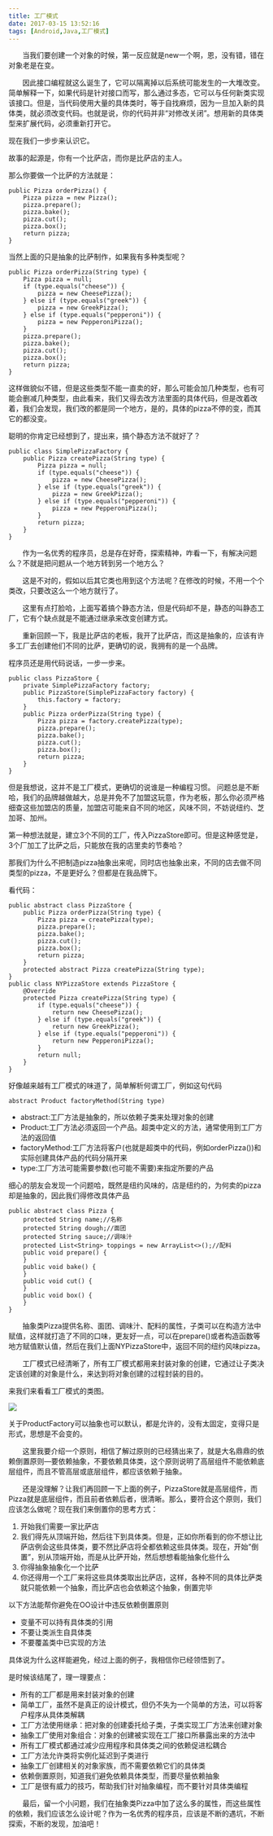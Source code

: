 ```yaml
---
title: 工厂模式
date: 2017-03-15 13:52:16
tags: [Android,Java,工厂模式]
---
```


&nbsp;&nbsp;&nbsp;&nbsp;&nbsp;&nbsp;&nbsp;当我们要创建一个对象的时候，第一反应就是new一个啊，恩，没有错，错在对象老是在变。

&nbsp;&nbsp;&nbsp;&nbsp;&nbsp;&nbsp;&nbsp;因此接口编程就这么诞生了，它可以隔离掉以后系统可能发生的一大堆改变。简单解释一下，如果代码是针对接口而写，那么通过多态，它可以与任何新类实现该接口。但是，当代码使用大量的具体类时，等于自找麻烦，因为一旦加入新的具体类，就必须改变代码。也就是说，你的代码并非“对修改关闭”。想用新的具体类型来扩展代码，必须重新打开它。

现在我们一步步来认识它。

<!-- more -->

故事的起源是，你有一个比萨店，而你是比萨店的主人。

那么你要做一个比萨的方法就是：

```
public Pizza orderPizza() {
    Pizza pizza = new Pizza();
    pizza.prepare();
    pizza.bake();
    pizza.cut();
    pizza.box();
    return pizza;
}
```

当然上面的只是抽象的比萨制作，如果我有多种类型呢？

```
public Pizza orderPizza(String type) {
    Pizza pizza = null;
    if (type.equals("cheese")) {
        pizza = new CheesePizza();
    } else if (type.equals("greek")) {
        pizza = new GreekPizza();
    } else if (type.equals("pepperoni")) {
        pizza = new PepperoniPizza();
    }
    pizza.prepare();
    pizza.bake();
    pizza.cut();
    pizza.box();
    return pizza;
}
```

这样做貌似不错，但是这些类型不能一直卖的好，那么可能会加几种类型，也有可能会删减几种类型，由此看来，我们又得去改方法里面的具体代码，但是改着改着，我们会发现，我们改的都是同一个地方，是的，具体的pizza不停的变，而其它的都没变。

聪明的你肯定已经想到了，提出来，搞个静态方法不就好了？

```
public class SimplePizzaFactory {
    public Pizza createPizza(String type) {
        Pizza pizza = null;
        if (type.equals("cheese")) {
            pizza = new CheesePizza();
        } else if (type.equals("greek")) {
            pizza = new GreekPizza();
        } else if (type.equals("pepperoni")) {
            pizza = new PepperoniPizza();
        }
        return pizza;
    }
}
```

&nbsp;&nbsp;&nbsp;&nbsp;&nbsp;&nbsp;&nbsp;作为一名优秀的程序员，总是存在好奇，探索精神，咋看一下，有解决问题么？不就是把问题从一个地方转到另一个地方么？

&nbsp;&nbsp;&nbsp;&nbsp;&nbsp;&nbsp;&nbsp;这是不对的，假如以后其它类也用到这个方法呢？在修改的时候，不用一个个类改，只要改这么一个地方就行了。

&nbsp;&nbsp;&nbsp;&nbsp;&nbsp;&nbsp;&nbsp;这里有点打脸哈，上面写着搞个静态方法，但是代码却不是，静态的叫静态工厂，它有个缺点就是不能通过继承来改变创建方式。

&nbsp;&nbsp;&nbsp;&nbsp;&nbsp;&nbsp;&nbsp;重新回顾一下，我是比萨店的老板，我开了比萨店，而这是抽象的，应该有许多工厂去创建他们不同的比萨，更确切的说，我拥有的是一个品牌。

程序员还是用代码说话，一步一步来。

```
public class PizzaStore {
    private SimplePizzaFactory factory;
    public PizzaStore(SimplePizzaFactory factory) {
        this.factory = factory;
    }
    public Pizza orderPizza(String type) {
        Pizza pizza = factory.createPizza(type);
        pizza.prepare();
        pizza.bake();
        pizza.cut();
        pizza.box();
        return pizza;
    }
}
```

但是我想说，这并不是工厂模式，更确切的说谁是一种编程习惯。
问题总是不断哈，我们的品牌越做越大，总是并免不了加盟这玩意，作为老板，那么你必须严格细查这些加盟店的质量，加盟店可能来自不同的地区，风味不同，不妨说纽约、芝加哥、加州。

第一种想法就是，建立3个不同的工厂，传入PizzaStore即可。但是这种感觉是，3个厂加工了比萨之后，只能放在我的店里卖的节奏哈？

那我们为什么不把制造pizza抽象出来呢，同时店也抽象出来，不同的店去做不同类型的pizza，不是更好么？但都是在我品牌下。

看代码：

```
public abstract class PizzaStore {
    public Pizza orderPizza(String type) {
        Pizza pizza = createPizza(type);
        pizza.prepare();
        pizza.bake();
        pizza.cut();
        pizza.box();
        return pizza;
    }
    protected abstract Pizza createPizza(String type);
}
public class NYPizzaStore extends PizzaStore {
    @Override
    protected Pizza createPizza(String type) {
        if (type.equals("cheese")) {
            return new CheesePizza();
        } else if (type.equals("greek")) {
            return new GreekPizza();
        } else if (type.equals("pepperoni")) {
            return new PepperoniPizza();
        }
        return null;
    }
}
```

好像越来越有工厂模式的味道了，简单解析何谓工厂，例如这句代码

```
abstract Product factoryMethod(String type)
```
* abstract:工厂方法是抽象的，所以依赖子类来处理对象的创建
* Product:工厂方法必须返回一个产品。超类中定义的方法，通常使用到工厂方法的返回值
* factoryMethod:工厂方法将客户(也就是超类中的代码，例如orderPizza())和实际创建具体产品的代码分隔开来
* type:工厂方法可能需要参数(也可能不需要)来指定所要的产品

细心的朋友会发现一个问题哈，既然是纽约风味的，店是纽约的，为何卖的pizza却是抽象的，因此我们得修改具体产品

```
public abstract class Pizza {
    protected String name;//名称
    protected String dough;//面团
    protected String sauce;//调味汁
    protected List<String> toppings = new ArrayList<>();//配料
    public void prepare() {
    }
    public void bake() {
    }
    public void cut() {
    }
    public void box() {
    }
}
```

&nbsp;&nbsp;&nbsp;&nbsp;&nbsp;&nbsp;&nbsp;抽象类Pizza提供名称、面团、调味汁、配料的属性，子类可以在构造方法中赋值，这样就打造了不同的口味，更友好一点，可以在prepare()或者构造函数等地方赋值默认值，然后在我们上面NYPizzaStore中，返回不同的纽约风味pizza。

&nbsp;&nbsp;&nbsp;&nbsp;&nbsp;&nbsp;&nbsp;工厂模式已经清晰了，所有工厂模式都用来封装对象的创建，它通过让子类决定该创建的对象是什么，来达到将对象创建的过程封装的目的。

来我们来看看工厂模式的类图。

![](/img/factory1.jpeg)

关于ProductFactory可以抽象也可以默认，都是允许的，没有太固定，变得只是形式，思想是不会变的。

&nbsp;&nbsp;&nbsp;&nbsp;&nbsp;&nbsp;&nbsp;这里我要介绍一个原则，相信了解过原则的已经猜出来了，就是大名鼎鼎的依赖倒置原则—要依赖抽象，不要依赖具体类，这个原则说明了高层组件不能依赖底层组件，而且不管高层或底层组件，都应该依赖于抽象。

&nbsp;&nbsp;&nbsp;&nbsp;&nbsp;&nbsp;&nbsp;还是没理解？让我们再回顾一下上面的例子，PizzaStore就是高层组件，而Pizza就是底层组件，而且前者依赖后者，很清晰。那么，要符合这个原则，我们应该怎么做呢？现在我们来倒置你的思考方式：

1. 开始我们需要一家比萨店
2. 我们得先从顶端开始，然后往下到具体类。但是，正如你所看到的你不想让比萨店例会这些具体类，要不然比萨店将全都依赖这些具体类。现在，开始”倒置”，别从顶端开始，而是从比萨开始，然后想想看能抽象化些什么
3. 你得抽象抽象化一个比萨
4. 你还得用一个工厂来将这些具体类取出比萨店，这样，各种不同的具体比萨类就只能依赖一个抽象，而比萨店也会依赖这个抽象，倒置完毕


以下方法能帮你避免在OO设计中违反依赖倒置原则

* 变量不可以持有具体类的引用
* 不要让类派生自具体类
* 不要覆盖类中已实现的方法

具体说为什么这样能避免，经过上面的例子，我相信你已经领悟到了。

是时候该结尾了，理一理要点：

* 所有的工厂都是用来封装对象的创建
* 简单工厂，虽然不是真正的设计模式，但仍不失为一个简单的方法，可以将客户程序从具体类解耦
* 工厂方法使用继承：把对象的创建委托给子类，子类实现工厂方法来创建对象
* 抽象工厂使用对象组合：对象的创建被实现在工厂接口所暴露出来的方法中
* 所有工厂模式都通过减少应用程序和具体类之间的依赖促进松耦合
* 工厂方法允许类将实例化延迟到子类进行
* 抽象工厂创建相关的对象家族，而不需要依赖它们的具体类
* 依赖倒置原则，知道我们避免依赖具体类型，而要尽量依赖抽象
* 工厂是很有威力的技巧，帮助我们针对抽象编程，而不要针对具体类编程

&nbsp;&nbsp;&nbsp;&nbsp;&nbsp;&nbsp;&nbsp;最后，留一个小问题，我们在抽象类Pizza中加了这么多的属性，而这些属性的依赖，我们应该怎么设计呢？作为一名优秀的程序员，应该是不断的遇坑，不断探索，不断的发现，加油吧！